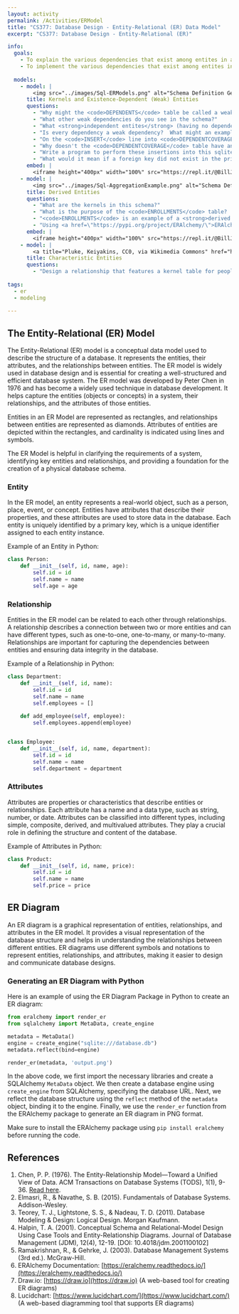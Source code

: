 ```yaml
---
layout: activity
permalink: /Activities/ERModel
title: "CS377: Database Design - Entity-Relational (ER) Data Model"
excerpt: "CS377: Database Design - Entity-Relational (ER)"

info:
  goals: 
    - To explain the various dependencies that exist among entites in an ER data model
    - To implement the various dependencies that exist among entites in an ER data model
    
  models:
    - model: |
        <img src="../images/Sql-ERModels.png" alt="Schema Definition Generated by eralchemy from the Sql-ERModels replit example">
      title: Kernels and Existence-Dependent (Weak) Entities
      questions:
        - "Why might the <code>DEPENDENTS</code> table be called a weak dependency?  Can it exist by itself?"
        - "What other weak dependencies do you see in the schema?"
        - "What <strong>independent entites</strong> (having no dependencies on other entity existence), or <strong>kernels</strong>, exist in this database?"
        - "Is every dependency a weak dependency?  What might an example be of a non-weak dependency?"
        - "On the <code>INSERT</code> line into <code>DEPENDENTCOVERAGE</code>, what does <code>last_insert_rowid()</code> refer to?  What is the corresponding ID from the lookup of last_insert_rowid(), and what are we doing with it?" 
        - "Why doesn't the <code>DEPENDENTCOVERAGE</code> table have an <code>EmployeeID</code> attribute (&quot;field&quot;), when it would be helpful with those subsequent insertions."
        - "Write a program to perform these insertions into this sqlite database, using a loop to iterate over all of an employee's dependents when inserting into <code>DEPENDENTCOVERAGE</code>."
        - "What would it mean if a foreign key did not exist in the primary table?  This is called a violation of <strong>referential integrity</strong>."
      embed: |
        <iframe height="400px" width="100%" src="https://repl.it/@BillJr99/Sql-ERModels?lite=true" scrolling="no" frameborder="no" allowtransparency="true" allowfullscreen="true" sandbox="allow-forms allow-pointer-lock allow-popups allow-same-origin allow-scripts allow-modals"></iframe> 
    - model: |
        <img src="../images/Sql-AggregationExample.png" alt="Schema Definition Generated by eralchemy from the Sql-AggregationExample replit example">
      title: Derived Entities
      questions:
        - "What are the kernels in this schema?"
        - "What is the purpose of the <code>ENROLLMENTS</code> table?  What does it connect?"
        - "<code>ENROLLMENTS</code> is an example of a <strong>derived entity</strong>; describe what you think this means in your own words."
        - "Using <a href=\"https://pypi.org/project/ERAlchemy/\">ERAlchemy</a>, generate a schema diagram from the example below."
      embed: |
        <iframe height="400px" width="100%" src="https://repl.it/@BillJr99/Sql-AggregationExample?lite=true" scrolling="no" frameborder="no" allowtransparency="true" allowfullscreen="true" sandbox="allow-forms allow-pointer-lock allow-popups allow-same-origin allow-scripts allow-modals"></iframe> 
    - model: |
        <a title="Pluke, Keiyakins, CC0, via Wikimedia Commons" href="https://commons.wikimedia.org/wiki/File:CPT-Databases-OnetoMany2.svg"><img width="256" alt="CPT-Databases-OnetoMany2" src="https://upload.wikimedia.org/wikipedia/commons/thumb/d/d7/CPT-Databases-OnetoMany2.svg/256px-CPT-Databases-OnetoMany2.svg.png"></a>
      title: Characteristic Entities
      questions:
        - "Design a relationship that features a kernel table for people with basic personal information, and a connection to zero or more email addresses.  You can't have infinitely many columns in your kernel table, so you will need a second table.  This relationship is called a <strong>characteristic entity</strong>."
        
tags:
  - er
  - modeling
  
---
```


## The Entity-Relational (ER) Model
The Entity-Relational (ER) model is a conceptual data model used to describe the structure of a database. It represents the entities, their attributes, and the relationships between entities. The ER model is widely used in database design and is essential for creating a well-structured and efficient database system.  The ER model was developed by Peter Chen in 1976 and has become a widely used technique in database development. It helps capture the entities (objects or concepts) in a system, their relationships, and the attributes of those entities.

Entities in an ER Model are represented as rectangles, and relationships between entities are represented as diamonds. Attributes of entities are depicted within the rectangles, and cardinality is indicated using lines and symbols.

The ER Model is helpful in clarifying the requirements of a system, identifying key entities and relationships, and providing a foundation for the creation of a physical database schema.

### Entity
In the ER model, an entity represents a real-world object, such as a person, place, event, or concept. Entities have attributes that describe their properties, and these attributes are used to store data in the database. Each entity is uniquely identified by a primary key, which is a unique identifier assigned to each entity instance.

Example of an Entity in Python:

```python
class Person:
    def __init__(self, id, name, age):
        self.id = id
        self.name = name
        self.age = age
```

### Relationship
Entities in the ER model can be related to each other through relationships. A relationship describes a connection between two or more entities and can have different types, such as one-to-one, one-to-many, or many-to-many. Relationships are important for capturing the dependencies between entities and ensuring data integrity in the database.

Example of a Relationship in Python:

```python
class Department:
    def __init__(self, id, name):
        self.id = id
        self.name = name
        self.employees = []
    
    def add_employee(self, employee):
        self.employees.append(employee)


class Employee:
    def __init__(self, id, name, department):
        self.id = id
        self.name = name
        self.department = department
```

### Attributes
Attributes are properties or characteristics that describe entities or relationships. Each attribute has a name and a data type, such as string, number, or date. Attributes can be classified into different types, including simple, composite, derived, and multivalued attributes. They play a crucial role in defining the structure and content of the database.

Example of Attributes in Python:

```python
class Product:
    def __init__(self, id, name, price):
        self.id = id
        self.name = name
        self.price = price
```

## ER Diagram
An ER diagram is a graphical representation of entities, relationships, and attributes in the ER model. It provides a visual representation of the database structure and helps in understanding the relationships between different entities. ER diagrams use different symbols and notations to represent entities, relationships, and attributes, making it easier to design and communicate database designs.

### Generating an ER Diagram with Python

Here is an example of using the ER Diagram Package in Python to create an ER diagram:

```python
from eralchemy import render_er
from sqlalchemy import MetaData, create_engine

metadata = MetaData()
engine = create_engine("sqlite:///database.db")
metadata.reflect(bind=engine)

render_er(metadata, 'output.png')
```

In the above code, we first import the necessary libraries and create a SQLAlchemy `MetaData` object. We then create a database engine using `create_engine` from SQLAlchemy, specifying the database URL. Next, we reflect the database structure using the `reflect` method of the `metadata` object, binding it to the engine. Finally, we use the `render_er` function from the ERAlchemy package to generate an ER diagram in PNG format.

Make sure to install the ERAlchemy package using `pip install eralchemy` before running the code.

## References

1. Chen, P. P. (1976). The Entity-Relationship Model—Toward a Unified View of Data. ACM Transactions on Database Systems (TODS), 1(1), 9-36. [Read here](https://dl.acm.org/doi/10.1145/320434.320440).
2. Elmasri, R., & Navathe, S. B. (2015). Fundamentals of Database Systems. Addison-Wesley.
3. Teorey, T. J., Lightstone, S. S., & Nadeau, T. D. (2011). Database Modeling & Design: Logical Design. Morgan Kaufmann.
4. Halpin, T. A. (2001). Conceptual Schema and Relational-Model Design Using Case Tools and Entity-Relationship Diagrams. Journal of Database Management (JDM), 12(4), 12-19. [DOI: 10.4018/jdm.2001100102]
5. Ramakrishnan, R., & Gehrke, J. (2003). Database Management Systems (3rd ed.). McGraw-Hill.
6. ERAlchemy Documentation: [https://eralchemy.readthedocs.io/](https://eralchemy.readthedocs.io/)
7. Draw.io: [https://draw.io](https://draw.io) (A web-based tool for creating ER diagrams)
8. Lucidchart: [https://www.lucidchart.com/](https://www.lucidchart.com/) (A web-based diagramming tool that supports ER diagrams)

